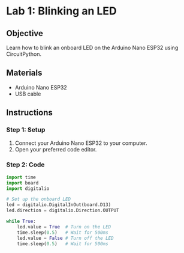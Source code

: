 # Lab 1: Blinking an LED

## Objective
Learn how to blink an onboard LED on the Arduino Nano ESP32 using CircuitPython.

## Materials
- Arduino Nano ESP32
- USB cable

## Instructions

### Step 1: Setup
1. Connect your Arduino Nano ESP32 to your computer.
2. Open your preferred code editor.

### Step 2: Code
```python
import time
import board
import digitalio

# Set up the onboard LED
led = digitalio.DigitalInOut(board.D13)
led.direction = digitalio.Direction.OUTPUT

while True:
    led.value = True  # Turn on the LED
    time.sleep(0.5)   # Wait for 500ms
    led.value = False # Turn off the LED
    time.sleep(0.5)   # Wait for 500ms
